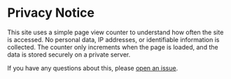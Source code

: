 # Privacy Notice

This site uses a simple page view counter to understand how often the site is accessed.
No personal data, IP addresses, or identifiable information is collected.
The counter only increments when the page is loaded, and the data is stored securely on a private server.

If you have any questions about this,
please [open an issue](https://github.com/YanWittmann/rw-collection-index/issues/new).
